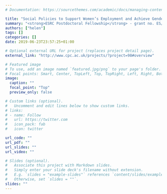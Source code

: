 ```yaml
---
# Documentation: https://sourcethemes.com/academic/docs/managing-content/

title: "Social Policies to Support Women’s Employment and Achieve Gender-Friendly Workplaces"
summary: "<strong>ESRC Postdoctoral Fellowship</strong> - grant no. ES/S010793/1.<br/><br/>This project investigates the relationship between welfare state policies and gender inequalities in employment. Using data from the Luxembourg Income Study, Eurostat, and the OECD Family Database, the research examines women's share of management positions across advanced economies and the role of social policies in improving women's access to such jobs through a multilevel analysis."
authors: ["helen"]
tags: []
categories: []
date: 2019-06-23T23:57:25+01:00

# Optional external URL for project (replaces project detail page).
external_link: "http://www.cpc.ac.uk/projects/?project=98#overview"

# Featured image
# To use, add an image named `featured.jpg/png` to your page's folder.
# Focal points: Smart, Center, TopLeft, Top, TopRight, Left, Right, BottomLeft, Bottom, BottomRight.
image:
  caption: ""
  focal_point: "Top"
  preview_only: false

# Custom links (optional).
#   Uncomment and edit lines below to show custom links.
# links:
# - name: Follow
#   url: https://twitter.com
#   icon_pack: fab
#   icon: twitter

url_code: ""
url_pdf: ""
url_slides: ""
url_video: ""

# Slides (optional).
#   Associate this project with Markdown slides.
#   Simply enter your slide deck's filename without extension.
#   E.g. `slides = "example-slides"` references `content/slides/example-slides.md`.
#   Otherwise, set `slides = ""`.
slides: ""
---
```

